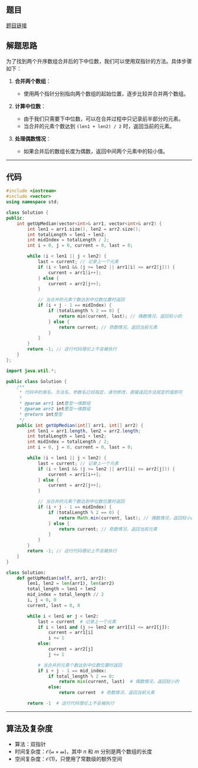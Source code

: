 ## 题目
[题目链接](https://www.nowcoder.com/practice/b6bb0bce88894108bfc23e9b7b012420?tpId=182&tqId=2325020&sourceUrl=/exam/oj&channenl=wgithub&fromPut=wgithub)

## 解题思路

为了找到两个升序数组合并后的下中位数，我们可以使用双指针的方法。具体步骤如下：

1. **合并两个数组**：
   - 使用两个指针分别指向两个数组的起始位置，逐步比较并合并两个数组。

2. **计算中位数**：
   - 由于我们只需要下中位数，可以在合并过程中只记录前半部分的元素。
   - 当合并的元素个数达到 `(len1 + len2) / 2` 时，返回当前的元素。

3. **处理偶数情况**：
   - 如果合并后的数组长度为偶数，返回中间两个元素中的较小值。

---

## 代码
```cpp []
#include <iostream>
#include <vector>
using namespace std;

class Solution {
public:
    int getUpMedian(vector<int>& arr1, vector<int>& arr2) {
        int len1 = arr1.size(), len2 = arr2.size();
        int totalLength = len1 + len2;
        int midIndex = totalLength / 2;
        int i = 0, j = 0, current = 0, last = 0;

        while (i < len1 || j < len2) {
            last = current; // 记录上一个元素
            if (i < len1 && (j >= len2 || arr1[i] <= arr2[j])) {
                current = arr1[i++];
            } else {
                current = arr2[j++];
            }

            // 当合并的元素个数达到中位数位置时返回
            if (i + j - 1 == midIndex) {
                if (totalLength % 2 == 0) {
                    return min(current, last); // 偶数情况，返回较小的
                } else {
                    return current; // 奇数情况，返回当前元素
                }
            }
        }
        return -1; // 这行代码理论上不会被执行
    }
};
```

```java []
import java.util.*;

public class Solution {
    /**
     * 代码中的类名、方法名、参数名已经指定，请勿修改，直接返回方法规定的值即可
     *
     * @param arr1 int整型一维数组 
     * @param arr2 int整型一维数组 
     * @return int整型
     */
    public int getUpMedian(int[] arr1, int[] arr2) {
        int len1 = arr1.length, len2 = arr2.length;
        int totalLength = len1 + len2;
        int midIndex = totalLength / 2;
        int i = 0, j = 0, current = 0, last = 0;

        while (i < len1 || j < len2) {
            last = current; // 记录上一个元素
            if (i < len1 && (j >= len2 || arr1[i] <= arr2[j])) {
                current = arr1[i++];
            } else {
                current = arr2[j++];
            }

            // 当合并的元素个数达到中位数位置时返回
            if (i + j - 1 == midIndex) {
                if (totalLength % 2 == 0) {
                    return Math.min(current, last); // 偶数情况，返回较小的
                } else {
                    return current; // 奇数情况，返回当前元素
                }
            }
        }
        return -1; // 这行代码理论上不会被执行
    }
}
```


```python []
class Solution:
    def getUpMedian(self, arr1, arr2):
        len1, len2 = len(arr1), len(arr2)
        total_length = len1 + len2
        mid_index = total_length // 2
        i, j = 0, 0
        current, last = 0, 0

        while i < len1 or j < len2:
            last = current  # 记录上一个元素
            if i < len1 and (j >= len2 or arr1[i] <= arr2[j]):
                current = arr1[i]
                i += 1
            else:
                current = arr2[j]
                j += 1

            # 当合并的元素个数达到中位数位置时返回
            if i + j - 1 == mid_index:
                if total_length % 2 == 0:
                    return min(current, last)  # 偶数情况，返回较小的
                else:
                    return current  # 奇数情况，返回当前元素

        return -1  # 这行代码理论上不会被执行

```

---

## 算法及复杂度
- 算法：双指针
- 时间复杂度：$\mathcal{O(n + m)}$，其中 $n$ 和 $m$ 分别是两个数组的长度
- 空间复杂度：$\mathcal{O(1)}$，只使用了常数级的额外空间